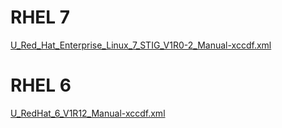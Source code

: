 # RHEL 7
[U_Red_Hat_Enterprise_Linux_7_STIG_V1R0-2_Manual-xccdf.xml](https://github.com/openstack/openstack-ansible-security/blob/master/doc/metadata/U_Red_Hat_Enterprise_Linux_7_STIG_V1R0-2_Manual-xccdf.xml)

# RHEL 6
[U_RedHat_6_V1R12_Manual-xccdf.xml](https://github.com/openstack/openstack-ansible-security/blob/master/doc/metadata/U_RedHat_6_V1R12_Manual-xccdf.xml)
